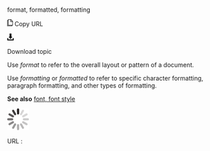 # 

format, formatted, formatting

![Copy URL](media/format-formatted-formatting/Copy.png)
Copy URL

![Download](media/format-formatted-formatting/Download.png)

Download topic

Use *format* to refer to the overall layout or pattern of a document. 

Use *formatting* or *formatted* to refer to specific character formatting, paragraph formatting, and other types of formatting.

**See also** [font, font style](https://worldready.cloudapp.net/Styleguide/Read?id=2700&topicid=33790)

![In progress](media/format-formatted-formatting/activity-large.gif)

URL :
